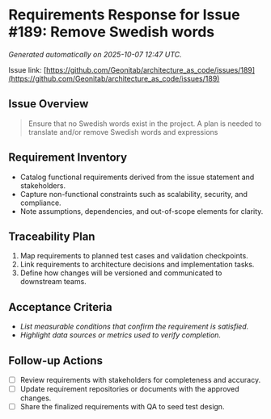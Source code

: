 # Requirements Response for Issue #189: Remove Swedish words

_Generated automatically on 2025-10-07 12:47 UTC._

Issue link: [https://github.com/Geonitab/architecture_as_code/issues/189](https://github.com/Geonitab/architecture_as_code/issues/189)

## Issue Overview
> Ensure that no Swedish words exist in the project. A plan is needed to translate and/or remove Swedish words and expressions

## Requirement Inventory
- Catalog functional requirements derived from the issue statement and stakeholders.
- Capture non-functional constraints such as scalability, security, and compliance.
- Note assumptions, dependencies, and out-of-scope elements for clarity.

## Traceability Plan
1. Map requirements to planned test cases and validation checkpoints.
2. Link requirements to architecture decisions and implementation tasks.
3. Define how changes will be versioned and communicated to downstream teams.

## Acceptance Criteria
- _List measurable conditions that confirm the requirement is satisfied._
- _Highlight data sources or metrics used to verify completion._

## Follow-up Actions
- [ ] Review requirements with stakeholders for completeness and accuracy.
- [ ] Update requirement repositories or documents with the approved changes.
- [ ] Share the finalized requirements with QA to seed test design.

